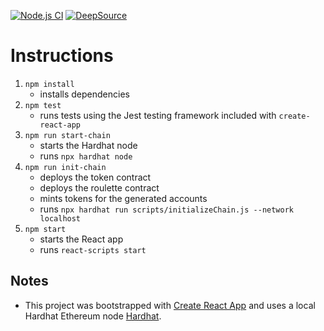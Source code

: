 [![Node.js CI](https://github.com/jduffey/roulette-react/actions/workflows/node.js.yml/badge.svg?branch=main)](https://github.com/jduffey/roulette-react/actions/workflows/node.js.yml)
[![DeepSource](https://deepsource.io/gh/jduffey/roulette-react.svg/?label=active+issues&show_trend=true&token=oBR3ln1gv1ugsjCE4f7yBgvH)](https://deepsource.io/gh/jduffey/roulette-react/)

# Instructions

1. `npm install`
   - installs dependencies
1. `npm test`
   - runs tests using the Jest testing framework included with `create-react-app`
1. `npm run start-chain`
    - starts the Hardhat node
    - runs `npx hardhat node`
1. `npm run init-chain`
    - deploys the token contract
    - deploys the roulette contract
    - mints tokens for the generated accounts
    - runs `npx hardhat run scripts/initializeChain.js --network localhost`
1. `npm start`
    - starts the React app
    - runs `react-scripts start`

## Notes

- This project was bootstrapped with [Create React App](https://github.com/facebook/create-react-app) and uses a local Hardhat Ethereum node [Hardhat](https://hardhat.org/).